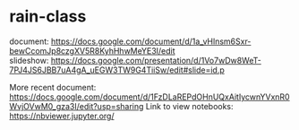# rain-class

document: https://docs.google.com/document/d/1a_vHlnsm6Sxr-bewCcomJp8czgXV5R8KyhHhwMeYE3I/edit \
slideshow: https://docs.google.com/presentation/d/1Vo7wDw8WeT-7PJ4JS6JBB7uA4gA_uEGW3TW9G4TiiSw/edit#slide=id.p


More recent document: https://docs.google.com/document/d/1FzDLaREPdOHnUQxAitIycwnYVxnR0WvjOVwM0_gza3I/edit?usp=sharing
Link to view notebooks: https://nbviewer.jupyter.org/

